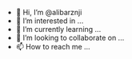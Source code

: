 - 👋 Hi, I’m @alibarznji
- 👀 I’m interested in ...
- 🌱 I’m currently learning ...
- 💞️ I’m looking to collaborate on ...
- 📫 How to reach me ...

<!---
alibarznji/alibarznji is a ✨ special ✨ repository because its `README.md` (this file) appears on your GitHub profile.
You can click the Preview link to take a look at your changes.
--->
